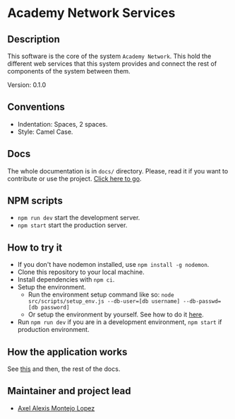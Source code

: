 # Academy Network Services

## Description

This software is the core of the system `Academy Network`. This hold the different web services that this system provides
and connect the rest of components of the system between them.

Version: 0.1.0

## Conventions

* Indentation: Spaces, 2 spaces.
* Style: Camel Case.

## Docs

The whole documentation is in `docs/` directory. Please, read it if you want to contribute or use the project. 
[Click here to go](docs/README.md).

## NPM scripts

* `npm run dev` start the development server.
* `npm start` start the production server.

## How to try it

* If you don't have nodemon installed, use `npm install -g nodemon`.
* Clone this repository to your local machine.
* Install dependencies with `npm ci`.
* Setup the environment.
  * Run the environment setup command like so: `node src/scripts/setup_env.js --db-user=[db username] --db-passwd=[db password]`
  * Or setup the environment by yourself. See how to do it [here](docs/ENV_SETUP.md).
* Run `npm run dev` if you are in a development environment, `npm start` if production environment.

## How the application works

See [this](docs/DIRECTORY_HIERARCHY.md) and then, the rest of the docs.

## Maintainer and project lead

* [Axel Alexis Montejo Lopez](https://www.linkedin.com/in/alemontejolp/)
